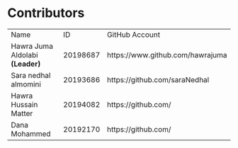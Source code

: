 # Contributors

<table>
  <tr>
    <td>Name</td>
    <td>ID</td>
    <td>GitHub Account</td>
  </tr>
   <tr>
     <td>Hawra Juma Aldolabi <b>(Leader)</b></td>
    <td>20198687</td>
    <td>https://www.github.com/hawrajuma</td>
  </tr>
   <tr>
    <td>Sara nedhal almomini</td>
    <td>20193686</td>
    <td>https://github.com/saraNedhal</td>
  </tr>
    <tr>
    <td>Hawra Hussain Matter</td>
    <td>20194082</td>
    <td>https://github.com/</td>
  </tr>
    <tr>
    <td>Dana Mohammed</td>
    <td>20192170</td>
    <td>https://github.com/</td>
  </tr>
</table>
